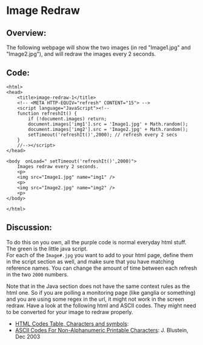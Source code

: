 # Image Redraw


## Overview: 
The following webpage will show the two images (in red "Image1.jpg" and "Image2.jpg"), and will redraw the images every 2 seconds.  

## Code: 
```
<html>
<head>
    <title>image-redraw-1</title>
    <!-- <META HTTP-EQUIV="refresh" CONTENT="15"> -->
    <script language="JavaScript"><!--
    function refreshIt() {
        if (!document.images) return;
        document.images['img1'].src = 'Image1.jpg' + Math.random();
        document.images['img2'].src = 'Image2.jpg' + Math.random();
        setTimeout('refreshIt()',2000); // refresh every 2 secs
    }
    //--></script>
</head>

<body  onLoad=" setTimeout('refreshIt()',2000)">
    Images redraw every 2 seconds. 
    <p>
    <img src="Image1.jpg" name="img1" />
    <p>
    <img src="Image2.jpg" name="img2" />
    <p>
</body>

</html>
```

## Discussion: 
To do this on you own, all the purple code is normal everyday html stuff.  The green is the little java script.  
For each of the `Image#.jpg` you want to add to your html page, define them in the script section as well, and make sure that you have matching reference names.  You can change the amount of time between each refresh in the two `2000` numbers.   

Note that in the Java section does not have the same context rules as the html one.  So if you are polling a monitoring page (like ganglia or something) and you are using some regex in the url, it might not work in the screen redraw.  Have a look at the following html and ASCII codes.  They might need to be converted for your image to redraw properly. 

- [HTML Codes Table, Characters and symbols](http://www.ascii.cl/htmlcodes.htm): 
- [ASCII Codes For Non-Alphanumeric Printable Characters](https://users.cs.dal.ca/~jamie/CS4173/examples/XHTML/entities/ASCII.html): J. Blustein, Dec 2003
